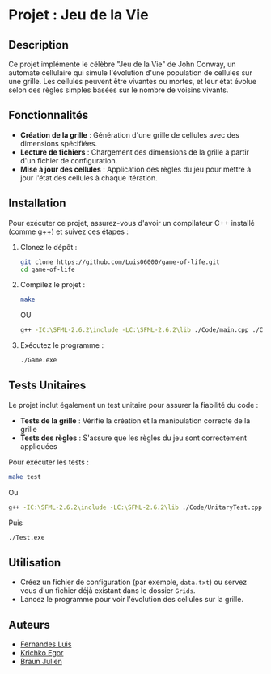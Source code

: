 # Projet : Jeu de la Vie

## Description
Ce projet implémente le célèbre "Jeu de la Vie" de John Conway, un automate cellulaire qui simule l'évolution d'une population de cellules sur une grille. Les cellules peuvent être vivantes ou mortes, et leur état évolue selon des règles simples basées sur le nombre de voisins vivants.

## Fonctionnalités
- **Création de la grille** : Génération d'une grille de cellules avec des dimensions spécifiées.
- **Lecture de fichiers** : Chargement des dimensions de la grille à partir d'un fichier de configuration.
- **Mise à jour des cellules** : Application des règles du jeu pour mettre à jour l'état des cellules à chaque itération.

## Installation
Pour exécuter ce projet, assurez-vous d'avoir un compilateur C++ installé (comme g++) et suivez ces étapes :

1. Clonez le dépôt :
   ```bash
   git clone https://github.com/Luis06000/game-of-life.git
   cd game-of-life
   ```

2. Compilez le projet :
   ```bash
   make
   ```

   OU

   ```bash
   g++ -IC:\SFML-2.6.2\include -LC:\SFML-2.6.2\lib ./Code/main.cpp ./Code/Game.cpp ./Code/FileParser.cpp ./Code/FileVerify.cpp ./Code/Grid.cpp ./Code/Cells.cpp ./Code/GridVerify.cpp ./Code/ConsoleObserver.cpp ./Code/SFMLObserver.cpp ./Code/ConcreteSubject.cpp ./Code/Menu.cpp ./Code/Obstacle.cpp -o game.exe -lsfml-graphics -lsfml-window -lsfml-system
   ```

3. Exécutez le programme :
   ```bash
   ./Game.exe
   ```

## Tests Unitaires
Le projet inclut également un test unitaire pour assurer la fiabilité du code :

- **Tests de la grille** : Vérifie la création et la manipulation correcte de la grille
- **Tests des règles** : S'assure que les règles du jeu sont correctement appliquées

Pour exécuter les tests :
   ```bash
   make test
   ```
   Ou
   ```bash
   g++ -IC:\SFML-2.6.2\include -LC:\SFML-2.6.2\lib ./Code/UnitaryTest.cpp ./Code/Game.cpp ./Code/FileParser.cpp ./Code/FileVerify.cpp ./Code/Grid.cpp ./Code/Cells.cpp ./Code/GridVerify.cpp ./Code/ConsoleObserver.cpp ./Code/SFMLObserver.cpp ./Code/ConcreteSubject.cpp ./Code/Menu.cpp ./Code/Obstacle.cpp ./Code/main.cpp -o Test.exe -lsfml-graphics -lsfml-window -lsfml-system
   ```
   Puis
   ```bash
   ./Test.exe
   ```

## Utilisation
- Créez un fichier de configuration (par exemple, `data.txt`) ou servez vous d'un fichier déjà existant dans le dossier `Grids`.
- Lancez le programme pour voir l'évolution des cellules sur la grille.

## Auteurs
- [Fernandes Luis](https://github.com/Luis06000)
- [Krichko Egor](https://github.com/maratPVE)
- [Braun Julien](https://github.com/Silverxs83)
